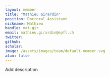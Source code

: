 ```yaml
---
layout: member
title: "Mathieu Girardin"
position: Doctoral Assistant
nickname: Mathieu
handle: mat-gir
email: mathieu.girardin@epfl.ch
twitter: 
github: 
scholar: 
image: /assets/images/team/default-member.svg
alum: false
---
```

Add description